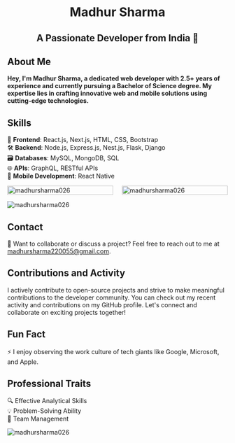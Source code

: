 <center>

# Madhur Sharma
## A Passionate Developer from India 🚀

</center>

## About Me
**Hey, I'm Madhur Sharma, a dedicated web developer with 2.5+ years of experience and currently pursuing a Bachelor of Science degree. My expertise lies in crafting innovative web and mobile solutions using cutting-edge technologies.**

## Skills
🚀 **Frontend**: React.js, Next.js, HTML, CSS, Bootstrap  
🛠️ **Backend**: Node.js, Express.js, Nest.js, Flask, Django  
🗃️ **Databases**: MySQL, MongoDB, SQL  
🌐 **APIs**: GraphQL, RESTful APIs  
📱 **Mobile Development**: React Native  

<div style="display: flex;">
    <div style="flex: 1; margin-right: 10px;">
        <img src="https://github-readme-stats.vercel.app/api/top-langs?username=madhursharma026&show_icons=true&locale=en&layout=compact" alt="madhursharma026" style="width: 100%; height: 100%;" />
    </div>
    <div style="flex: 1; margin-left: 10px;">
        <img src="https://github-readme-stats.vercel.app/api?username=madhursharma026&show_icons=true&locale=en" alt="madhursharma026" style="width: 100%; height: 100%;" />
    </div>
</div>


<p><img align="center" src="https://github-readme-streak-stats.herokuapp.com/?user=madhursharma026&" alt="madhursharma026" /></p>

## Contact
📧 Want to collaborate or discuss a project? Feel free to reach out to me at madhursharma220055@gmail.com.

## Contributions and Activity
I actively contribute to open-source projects and strive to make meaningful contributions to the developer community. You can check out my recent activity and contributions on my GitHub profile.
Let's connect and collaborate on exciting projects together!

## Fun Fact
⚡ I enjoy observing the work culture of tech giants like Google, Microsoft, and Apple.

## Professional Traits
🔍 Effective Analytical Skills  
💡 Problem-Solving Ability  
👥 Team Management  

<p align="left"> <img src="https://komarev.com/ghpvc/?username=madhursharma026&label=Profile%20views&color=0e75b6&style=flat" alt="madhursharma026" /> </p>

